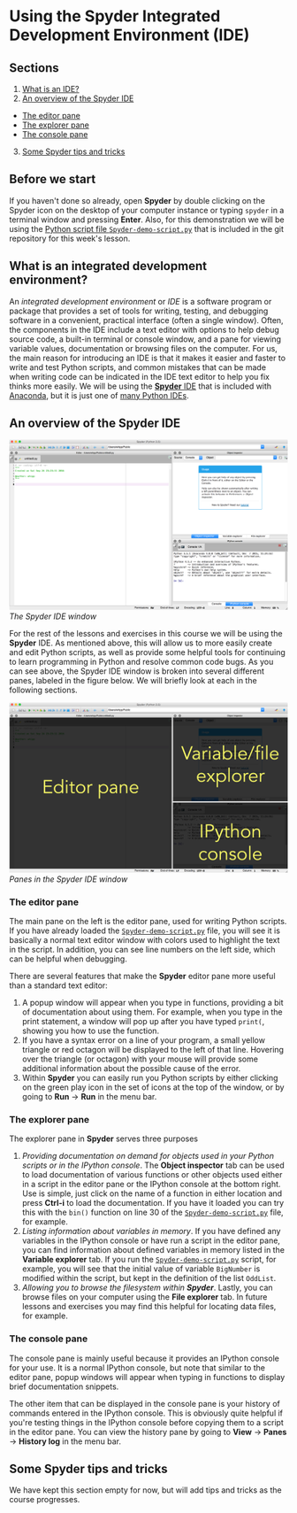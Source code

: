 # Using the Spyder Integrated Development Environment (IDE)

## Sections

1. [What is an IDE?](#what-is-an-integrated-development-environment)
2. [An overview of the Spyder IDE](#an-overview-of-the-spyder-ide)
  - [The editor pane](#the-editor-pane)
  - [The explorer pane](#the-explorer-pane)
  - [The console pane](#the-console-pane)
3. [Some Spyder tips and tricks](#some-spyder-tips-and-tricks)

## Before we start
If you haven't done so already, open **Spyder** by double clicking on the Spyder icon on the desktop of your computer instance or typing `spyder` in a terminal window and pressing **Enter**.
Also, for this demonstration we will be using the [Python script file `Spyder-demo-script.py`](../src/Spyder-demo-script.py) that is included in the git repository for this week's lesson.

## What is an integrated development environment?
An *integrated development environment* or *IDE* is a software program or package that provides a set of tools for writing, testing, and debugging software in a convenient, practical interface (often a single window).
Often, the components in the IDE include a text editor with options to help debug source code, a built-in terminal or console window, and a pane for viewing variable values, documentation or browsing files on the computer.
For us, the main reason for introducing an IDE is that it makes it easier and faster to write and test Python scripts, and common mistakes that can be made when writing code can be indicated in the IDE text editor to help you fix thinks more easily.
We will be using the [**Spyder** IDE](https://pythonhosted.org/spyder/) that is included with [Anaconda](https://www.continuum.io/anaconda-overview), but it is just one of [many Python IDEs](https://wiki.python.org/moin/IntegratedDevelopmentEnvironments).

## An overview of the Spyder IDE
![Spyder IDE](../img/Spyder.png)<br/>
*The Spyder IDE window*

For the rest of the lessons and exercises in this course we will be using the **Spyder** IDE.
As mentioned above, this will allow us to more easily create and edit Python scripts, as well as provide some helpful tools for continuing to learn programming in Python and resolve common code bugs.
As you can see above, the Spyder IDE window is broken into several different panes, labeled in the figure below.
We will briefly look at each in the following sections.

![Spyder IDE panes](../img/Spyder-annotated.png)<br/>
*Panes in the Spyder IDE window*

### The editor pane
The main pane on the left is the editor pane, used for writing Python scripts.
If you have already loaded the [`Spyder-demo-script.py`](../src/Spyder-demo-script.py) file, you will see it is basically a normal text editor window with colors used to highlight the text in the script.
In addition, you can see line numbers on the left side, which can be helpful when debugging.

There are several features that make the **Spyder** editor pane more useful than a standard text editor:

1. A popup window will appear when you type in functions, providing a bit of documentation about using them.
For example, when you type in the print statement, a window will pop up after you have typed `print(`, showing you how to use the function.
2. If you have a syntax error on a line of your program, a small yellow triangle or red octagon will be displayed to the left of that line.
Hovering over the triangle (or octagon) with your mouse will provide some additional information about the possible cause of the error.
3. Within **Spyder** you can easily run you Python scripts by either clicking on the green play icon in the set of icons at the top of the window, or by going to **Run** -> **Run** in the menu bar.

### The explorer pane
The explorer pane in **Spyder** serves three purposes

1. *Providing documentation on demand for objects used in your Python scripts or in the IPython console*.
The **Object inspector** tab can be used to load documentation of various functions or other objects used either in a script in the editor pane or the IPython console at the bottom right.
Use is simple, just click on the name of a function in either location and press **Ctrl-i** to load the documentation.
If you have it loaded you can try this with the `bin()` function on line 30 of the [`Spyder-demo-script.py`](../src/Spyder-demo-script.py) file, for example.
2. *Listing information about variables in memory*.
If you have defined any variables in the IPython console or have run a script in the editor pane, you can find information about defined variables in memory listed in the **Variable explorer** tab.
If you run the [`Spyder-demo-script.py`](../src/Spyder-demo-script.py) script, for example, you will see that the initial value of variable `BigNumber` is modified within the script, but kept in the definition of the list `OddList`.
3. *Allowing you to browse the filesystem within **Spyder***.
Lastly, you can browse files on your computer using the **File explorer** tab.
In future lessons and exercises you may find this helpful for locating data files, for example.

### The console pane
The console pane is mainly useful because it provides an IPython console for your use.
It is a normal IPython console, but note that similar to the editor pane, popup windows will appear when typing in functions to display brief documentation snippets.

The other item that can be displayed in the console pane is your history of commands entered in the IPython console.
This is obviously quite helpful if you're testing things in the IPython console before copying them to a script in the editor pane.
You can view the history pane by going to **View** -> **Panes** -> **History log** in the menu bar.

## Some Spyder tips and tricks
We have kept this section empty for now, but will add tips and tricks as the course progresses.
